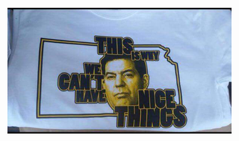![brownback](https://raw.githubusercontent.com/muneer78/muneer78.github.io/master/images/brownback.jpeg)



